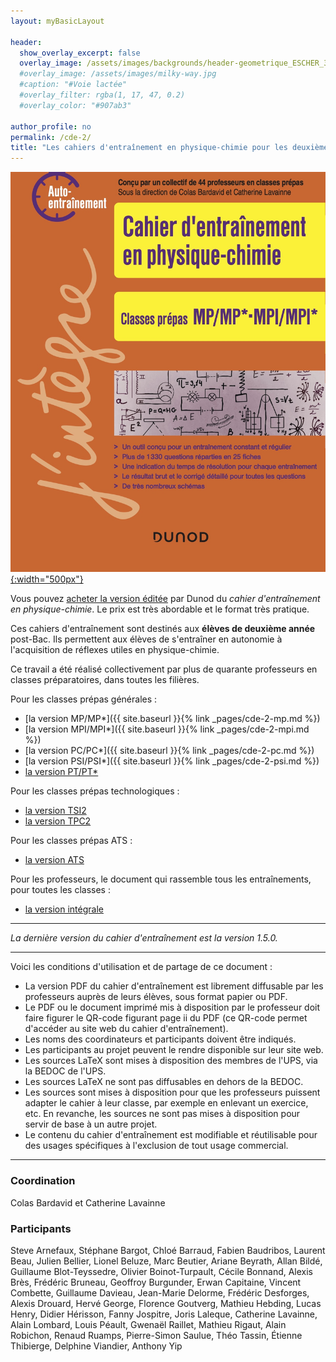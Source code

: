 ```yaml
---
layout: myBasicLayout

header:
  show_overlay_excerpt: false
  overlay_image: /assets/images/backgrounds/header-geometrique_ESCHER_3.jpg
  #overlay_image: /assets/images/milky-way.jpg
  #caption: "#Voie lactée"
  #overlay_filter: rgba(1, 17, 47, 0.2)
  #overlay_color: "#907ab3"

author_profile: no
permalink: /cde-2/
title: "Les cahiers d'entraînement en physique-chimie pour les deuxièmes années de prépa"
---
```


[![cahier d'entraînement](/assets/images/couverture_CdE_PC_2_MP.jpg){:width="500px"}](https://www.dunod.com/prepas-concours/cahier-d-entrainement-en-physique-chimie-mp-mpi)

Vous pouvez [acheter la version éditée](https://www.dunod.com/prepas-concours/cahier-d-entrainement-en-physique-chimie-mp-mpi) par Dunod du *cahier d'entraînement en physique-chimie*. Le prix est très abordable et le format très pratique.

Ces cahiers d'entraînement sont destinés aux **élèves de deuxième année** post-Bac. Ils permettent aux élèves de s'entraîner en autonomie à l'acquisition de réflexes utiles en physique-chimie. 

Ce travail a été réalisé collectivement par plus de quarante professeurs en classes préparatoires, dans toutes les filières.


Pour les classes prépas générales :
- [la version MP/MP*]({{ site.baseurl }}{% link _pages/cde-2-mp.md %})
- [la version MPI/MPI*]({{ site.baseurl }}{% link _pages/cde-2-mpi.md %})
- [la version PC/PC*]({{ site.baseurl }}{% link _pages/cde-2-pc.md %})
- [la version PSI/PSI*]({{ site.baseurl }}{% link _pages/cde-2-psi.md %})
- [la version PT/PT*](CdE_PC_2_PT.pdf)

Pour les classes prépas technologiques :
- [la version TSI2](CdE_PC_2_TSI2.pdf)
- [la version TPC2](CdE_PC_2_TPC2.pdf)

Pour les classes prépas ATS :
- [la version ATS](CdE_PC_2_ATS.pdf)

Pour les professeurs, le document qui rassemble tous les entraînements, pour toutes les classes :
- [la version intégrale](CdE_PC_2_ALL.pdf)


---

*La dernière version du cahier d'entraînement est la version 1.5.0.*

---

Voici les conditions d'utilisation et de partage de ce document : 
- La version PDF du cahier d'entraînement est librement diffusable par les professeurs auprès de leurs élèves, sous format papier ou PDF.
- Le PDF ou le document imprimé mis à disposition par le professeur doit faire figurer le QR-code figurant page ii du PDF (ce QR-code permet d'accéder au site web du cahier d'entraînement).
- Les noms des coordinateurs et participants doivent être indiqués.
- Les participants au projet peuvent le rendre disponible sur leur site web.
- Les sources LaTeX sont mises à disposition des membres de l'UPS, via la BEDOC de l'UPS.
- Les sources LaTeX ne sont pas diffusables en dehors de la BEDOC.
- Les sources sont mises à disposition pour que les professeurs puissent adapter le cahier à leur classe, par exemple en enlevant un exercice, etc. En revanche, les sources ne sont pas mises à disposition pour servir de base à un autre projet.
- Le contenu du cahier d'entraînement est modifiable et réutilisable pour des usages spécifiques à l'exclusion de tout usage commercial.


---
### Coordination
Colas Bardavid et Catherine Lavainne 

### Participants
Steve Arnefaux, Stéphane Bargot, Chloé Barraud, Fabien Baudribos, Laurent Beau, Julien Bellier, Lionel Beluze, Marc Beutier, Ariane Beyrath, Allan Bildé, Guillaume Blot-Teyssedre, Olivier Boinot-Turpault, Cécile Bonnand, Alexis Brès, Frédéric Bruneau, Geoffroy Burgunder, Erwan Capitaine, Vincent Combette, Guillaume Davieau, Jean-Marie Delorme, Frédéric Desforges, Alexis Drouard, Hervé George, Florence Goutverg, Mathieu Hebding, Lucas Henry, Didier Hérisson, Fanny Jospitre, Joris Laleque, Catherine Lavainne, Alain Lombard, Louis Péault, Gwenaël Raillet, Mathieu Rigaut, Alain Robichon, Renaud Ruamps, Pierre-Simon Saulue, Théo Tassin, Étienne Thibierge, Delphine Viandier, Anthony Yip